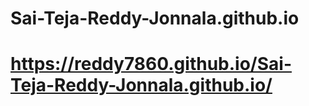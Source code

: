 # Sai-Teja-Reddy-Jonnala.github.io

# https://reddy7860.github.io/Sai-Teja-Reddy-Jonnala.github.io/
